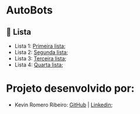 # AutoBots

<h2> 📑 Lista  </h2>

 - Lista 1: [Primeira lista](https://github.com/KevinRomRib/AutoBots/tree/lista_1); <br>
 - Lista 2: [Segunda lista](https://github.com/KevinRomRib/AutoBots/tree/lista_2); <br> 
 - Lista 3: [Terceira lista](https://github.com/KevinRomRib/AutoBots/tree/lista_3); <br> 
 - Lista 4: [Quarta lista](https://github.com/KevinRomRib/AutoBots/tree/lista_4); <br> 

<h1>Projeto desenvolvido por:</h1>

 - Kevin Romero Ribeiro: [GitHub](https://github.com/KevinRomRib) | [Linkedin](https://www.linkedin.com/in/kevinrribeiro/); <br>
